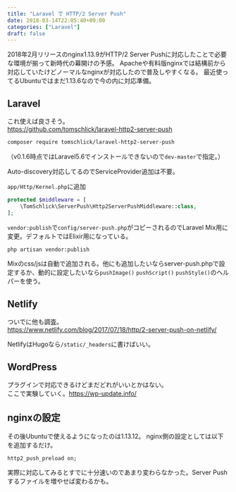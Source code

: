```yaml
---
title: "Laravel で HTTP/2 Server Push"
date: 2018-03-14T22:05:40+09:00
categories: ["Laravel"]
draft: false
---
```


2018年2月リリースのnginx1.13.9がHTTP/2 Server Pushに対応したことで必要な環境が揃って新時代の幕開けの予感。
Apacheや有料版nginxでは結構前から対応していたけどノーマルなnginxが対応したので普及しやすくなる。
最近使ってるUbuntuではまだ1.13.6なので今の内に対応準備。

## Laravel
これ使えば良さそう。  
https://github.com/tomschlick/laravel-http2-server-push

```bash
composer require tomschlick/laravel-http2-server-push
```

（v0.1.6時点ではLaravel5.6でインストールできないので`dev-master`で指定。）

Auto-discovery対応してるのでServiceProvider追加は不要。

`app/Http/Kernel.php`に追加

```php
protected $middleware = [
    \TomSchlick\ServerPush\Http2ServerPushMiddleware::class,
];
```

`vendor:publish`で`config/server-push.php`がコピーされるのでLaravel Mix用に変更。デフォルトではElixir用になっている。
```bash
php artisan vendor:publish
```

Mixのcss/jsは自動で追加される。他にも追加したいならserver-push.phpで設定するか、動的に設定したいなら`pushImage()` `pushScript()` `pushStyle()`のヘルパーを使う。

## Netlify
ついでに他も調査。  
https://www.netlify.com/blog/2017/07/18/http/2-server-push-on-netlify/

NetlifyはHugoなら`/static/_headers`に書けばいい。

## WordPress
プラグインで対応できるけどまだどれがいいとかはない。  
ここで実験していく。https://wp-update.info/

## nginxの設定
その後Ubuntuで使えるようになったのは1.13.12。
nginx側の設定としては以下を追加するだけ。

```
http2_push_preload on;
```

実際に対応してみるとすでに十分速いのであまり変わらなかった。Server Pushするファイルを増やせば変わるかも。
